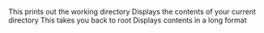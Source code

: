 This prints out the working directory
Displays the contents of your current directory
This takes you back to root
Displays contents in a long format
